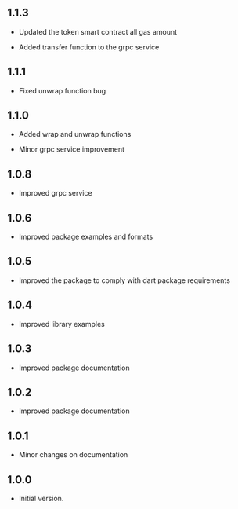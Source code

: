 
## 1.1.3

- Updated the token smart contract all gas amount


- Added transfer function to the grpc service

## 1.1.1

- Fixed unwrap function bug

## 1.1.0

- Added wrap and unwrap functions


- Minor grpc service improvement

## 1.0.8

- Improved grpc service


## 1.0.6

- Improved package examples and formats

## 1.0.5

- Improved the package to comply with dart package requirements

## 1.0.4

- Improved library examples

## 1.0.3

- Improved package documentation

## 1.0.2

- Improved package documentation
## 1.0.1

- Minor changes on documentation


## 1.0.0

- Initial version.
